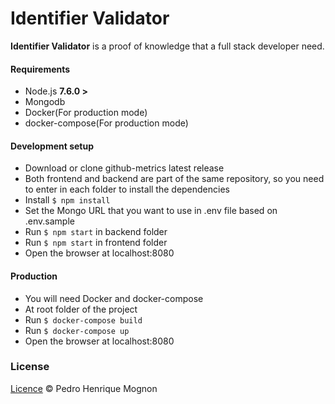 # Identifier Validator

**Identifier Validator** is a proof of knowledge that a full stack developer need.

#### Requirements

- Node.js **7.6.0 >** 
- Mongodb
- Docker(For production mode)
- docker-compose(For production mode)

#### Development setup

- Download or clone github-metrics latest release
- Both frontend and backend are part of the same repository, so you need to enter in each folder to install the dependencies
- Install `$ npm install`
- Set the Mongo URL that you want to use in .env file based on .env.sample
- Run `$ npm start` in backend folder
- Run `$ npm start` in frontend folder
- Open the browser at localhost:8080

#### Production

- You will need Docker and docker-compose
- At root folder of the project
- Run `$ docker-compose build `
- Run `$ docker-compose up `
- Open the browser at localhost:8080

### License
[Licence](https://github.com/rodrigogs/debuggler/blob/master/LICENSE) © Pedro Henrique Mognon
